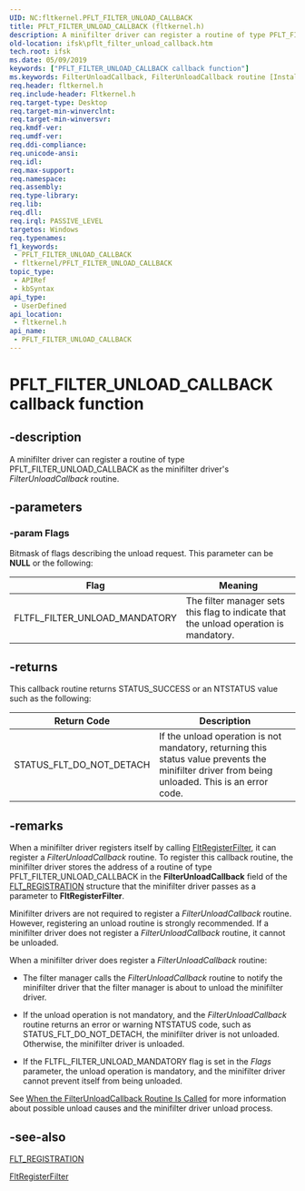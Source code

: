 ```yaml
---
UID: NC:fltkernel.PFLT_FILTER_UNLOAD_CALLBACK
title: PFLT_FILTER_UNLOAD_CALLBACK (fltkernel.h)
description: A minifilter driver can register a routine of type PFLT_FILTER_UNLOAD_CALLBACK as the minifilter driver's FilterUnloadCallback routine.
old-location: ifsk\pflt_filter_unload_callback.htm
tech.root: ifsk
ms.date: 05/09/2019
keywords: ["PFLT_FILTER_UNLOAD_CALLBACK callback function"]
ms.keywords: FilterUnloadCallback, FilterUnloadCallback routine [Installable File System Drivers], FltCallbacks_e28b1a16-b974-493a-8ab5-7b6004d66268.xml, PFLT_FILTER_UNLOAD_CALLBACK, fltkernel/FilterUnloadCallback, ifsk.pflt_filter_unload_callback
req.header: fltkernel.h
req.include-header: Fltkernel.h
req.target-type: Desktop
req.target-min-winverclnt: 
req.target-min-winversvr: 
req.kmdf-ver: 
req.umdf-ver: 
req.ddi-compliance: 
req.unicode-ansi: 
req.idl: 
req.max-support: 
req.namespace: 
req.assembly: 
req.type-library: 
req.lib: 
req.dll: 
req.irql: PASSIVE_LEVEL
targetos: Windows
req.typenames: 
f1_keywords:
 - PFLT_FILTER_UNLOAD_CALLBACK
 - fltkernel/PFLT_FILTER_UNLOAD_CALLBACK
topic_type:
 - APIRef
 - kbSyntax
api_type:
 - UserDefined
api_location:
 - fltkernel.h
api_name:
 - PFLT_FILTER_UNLOAD_CALLBACK
---
```


# PFLT_FILTER_UNLOAD_CALLBACK callback function


## -description

A minifilter driver can register a routine of type PFLT_FILTER_UNLOAD_CALLBACK as the minifilter driver's *FilterUnloadCallback* routine.

## -parameters

### -param Flags

Bitmask of flags describing the unload request. This parameter can be **NULL** or the following:

| Flag  | Meaning |
| ----- | ------  |
| FLTFL_FILTER_UNLOAD_MANDATORY | The filter manager sets this flag to indicate that the unload operation is mandatory. |

## -returns

This callback routine returns STATUS_SUCCESS or an NTSTATUS value such as the following:

| Return Code | Description |
| ----------- | ----------- |
| STATUS_FLT_DO_NOT_DETACH | If the unload operation is not mandatory, returning this status value prevents the minifilter driver from being unloaded. This is an error code. |

## -remarks

When a minifilter driver registers itself by calling [FltRegisterFilter](nf-fltkernel-fltregisterfilter.md), it can register a *FilterUnloadCallback* routine. To register this callback routine, the minifilter driver stores the address of a routine of type PFLT_FILTER_UNLOAD_CALLBACK in the **FilterUnloadCallback** field of the [FLT_REGISTRATION](ns-fltkernel-_flt_registration.md) structure that the minifilter driver passes as a parameter to **FltRegisterFilter**.

Minifilter drivers are not required to register a *FilterUnloadCallback* routine. However, registering an unload routine is strongly recommended. If a minifilter driver does not register a *FilterUnloadCallback* routine, it cannot be unloaded.

When a minifilter driver does register a *FilterUnloadCallback* routine:

* The filter manager calls the *FilterUnloadCallback* routine to notify the minifilter driver that the filter manager is about to unload the minifilter driver.

* If the unload operation is not mandatory, and the *FilterUnloadCallback* routine returns an error or warning NTSTATUS code, such as STATUS_FLT_DO_NOT_DETACH, the minifilter driver is not unloaded. Otherwise, the minifilter driver is unloaded.

* If the FLTFL_FILTER_UNLOAD_MANDATORY flag is set in the *Flags* parameter, the unload operation is mandatory, and the minifilter driver cannot prevent itself from being unloaded.

See [When the FilterUnloadCallback Routine Is Called](/windows-hardware/drivers/ifs/when-the-filterunloadcallback-routine-is-called) for more information about possible unload causes and the minifilter driver unload process.

## -see-also

[FLT_REGISTRATION](ns-fltkernel-_flt_registration.md)

[FltRegisterFilter](nf-fltkernel-fltregisterfilter.md)

